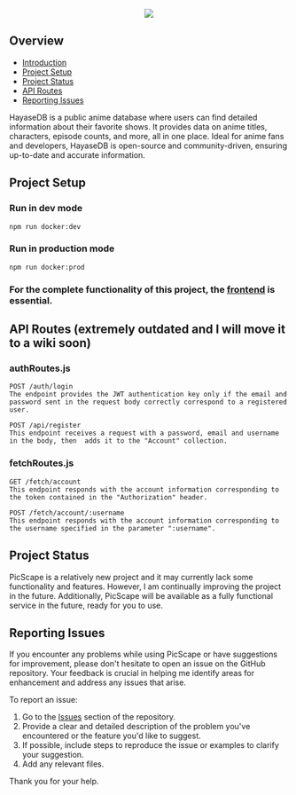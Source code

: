 <p align="center">
  <img src="https://github.com/user-attachments/assets/62a1704b-14ad-412f-ad8e-196db8d63007">
</p>

## Overview
- [Introduction](#picscape-backend)
- [Project Setup](#project-setup)
- [Project Status](#project-status)
- [API Routes](#api-routes)
- [Reporting Issues](#reporting-issues)



HayaseDB is a public anime database where users can find detailed information about their favorite shows. It provides data on anime titles, characters, episode counts, and more, all in one place. Ideal for anime fans and developers, HayaseDB is open-source and community-driven, ensuring up-to-date and accurate information.



## Project Setup

### Run in dev mode
```
npm run docker:dev
```

### Run in production  mode
```
npm run docker:prod
```


### For the complete functionality of this project, the [frontend](https://github.com/AIO-Develope/PicScape-Frontend/) is essential.

## API Routes (extremely outdated and I will move it to a wiki soon)

### authRoutes.js
```
POST /auth/login
The endpoint provides the JWT authentication key only if the email and password sent in the request body correctly correspond to a registered user.

POST /api/register
This endpoint receives a request with a password, email and username in the body, then  adds it to the "Account" collection.
```

### fetchRoutes.js
```
GET /fetch/account
This endpoint responds with the account information corresponding to the token contained in the "Authorization" header.

POST /fetch/account/:username
This endpoint responds with the account information corresponding to the username specified in the parameter ":username".
```

## Project Status
PicScape is a relatively new project and it may currently lack some functionality and features. However, I am continually improving the project in the future. Additionally, PicScape will be available as a fully functional service in the future, ready for you to use.

## Reporting Issues

If you encounter any problems while using PicScape or have suggestions for improvement, please don't hesitate to open an issue on the GitHub repository. Your feedback is crucial in helping me identify areas for enhancement and address any issues that arise.

To report an issue:

1. Go to the [Issues](https://github.com/AIO-Develope/PicScape-Backend/issues) section of the repository.
2. Provide a clear and detailed description of the problem you've encountered or the feature you'd like to suggest.
3. If possible, include steps to reproduce the issue or examples to clarify your suggestion.
5. Add any relevant files.

Thank you for your help.
